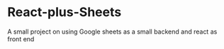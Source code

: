 # React-plus-Sheets
A small project on using Google sheets as a small backend and react as front end
